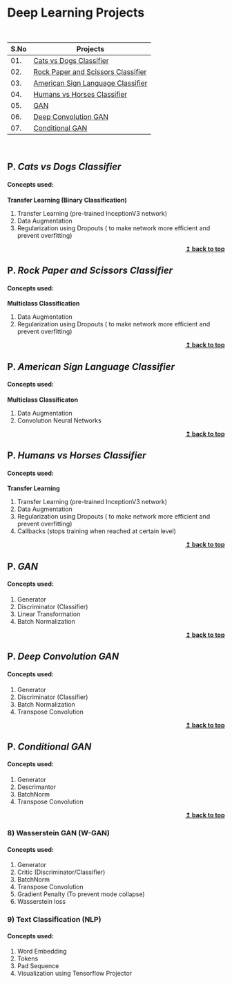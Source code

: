 # Deep Learning Projects

<br/>

|S.No|   Projects                                              |
|-----|----------------------------------------------------------|
| 01. |[Cats vs Dogs Classifier](#p-cats-vs-dogs-classifier)|
| 02. |[Rock Paper and Scissors Classifier](#p-rock-paper-and-scissors-classifier)|
| 03. |[American Sign Language Classifier](#p-american-sign-language-classifier)|
| 04. |[Humans vs Horses Classifier](#p-humans-vs-horses-classifier)|
| 05. |[GAN](#p-gan)|
| 06. |[Deep Convolution GAN](#p-deep-convolution-gan)|
| 07. |[Conditional GAN](#p-conditional-gan)|

<br/>


<!-- 1 -->
## P. ***Cats vs Dogs Classifier***
#### Concepts used:
<b> Transfer Learning (Binary Classification) </b>
1. Transfer Learning (pre-trained InceptionV3 network)
2. Data Augmentation
3. Regularization using Dropouts ( to make network more efficient and prevent overfitting)


<div align="right">
    <b><a href="#">↥ back to top</a></b>
</div>

<!-- 2 -->
## P. ***Rock Paper and Scissors Classifier***
#### Concepts used:
<b> Multiclass Classification</b>
1. Data Augmentation
2. Regularization using Dropouts ( to make network more efficient and prevent overfitting)

<div align="right">
    <b><a href="#">↥ back to top</a></b>
</div>

<!-- 3 -->
## P. ***American Sign Language Classifier*** 
#### Concepts used:
<b>Multiclass Classificaton</b>
1. Data Augmentation
2. Convolution Neural Networks

<div align='right'>
    <b><a href="#">↥ back to top</a></b>
</div>

<!-- 4 -->
## P. ***Humans vs Horses Classifier***
#### Concepts used:
<b> Transfer Learning</b>
1. Transfer Learning (pre-trained InceptionV3 network)
2. Data Augmentation
3. Regularization using Dropouts ( to make network more efficient and prevent overfitting)
4. Callbacks (stops training when reached at certain level)

<div align='right'>
    <b><a href="#">↥ back to top</a></b>
</div>

<!-- 5 -->
## P. ***GAN***
#### Concepts used:
1. Generator
2. Discriminator (Classifier)
3. Linear Transformation
4. Batch Normalization

<div align='right'>
    <b><a href="#">↥ back to top</a></b>
</div>

<!-- 6 -->
## P. ***Deep Convolution GAN***
#### Concepts used:
1. Generator
2. Discriminator (Classifier)
3. Batch Normalization
4. Transpose Convolution

<div align='right'>
    <b><a href="#">↥ back to top</a></b>
</div>


<!-- 7 -->
## P. ***Conditional GAN***
#### Concepts used:
1. Generator
2. Descrimantor
3. BatchNorm
4. Transpose Convolution

<div align='right'>
    <b><a href="#">↥ back to top</a></b>
</div>


### 8) Wasserstein GAN (W-GAN)
#### Concepts used:
1. Generator
2. Critic (Discriminator/Classifier)
3. BatchNorm
4. Transpose Convolution
5. Gradient Penalty (To prevent mode collapse)
6. Wasserstein loss

### 9) Text Classification (NLP)
#### Concepts used:
1. Word Embedding
2. Tokens
3. Pad Sequence
4. Visualization using Tensorflow Projector

